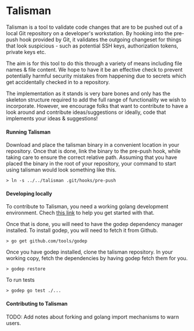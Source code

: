 # Talisman

Talisman is a tool to validate code changes that are to be pushed out of a local Git repository on a developer's workstation. By hooking into the pre-push hook provided by Git, it validates the outgoing changeset for things that look suspicious - such as potential SSH keys, authorization tokens, private keys etc.

The aim is for this tool to do this through a variety of means including file names & file content. We hope to have it be an effective check to prevent potentially harmful security mistakes from happening due to secrets which get accidentally checked in to a repository.

The implementation as it stands is very bare bones and only has the skeleton structure required to add the full range of functionality we wish to incorporate. However, we encourage folks that want to contribute to have a look around and contribute ideas/suggestions or ideally, code that implements your ideas & suggestions!

#### Running Talisman

Download and place the talisman binary in a convenient location in your repository. Once that is done, link the binary to the pre-push hook, while taking care to ensure the correct relative path. Assuming that you have placed the binary in the root of your repository, your command to start using talisman would look something like this.

````
> ln -s ../../talisman .git/hooks/pre-push
````

#### Developing locally

To contribute to Talisman, you need a working golang development environment. Chech [this link](https://golang.org/doc/install) to help you get started with that.

Once that is done, you will need to have the godep dependency manager installed. To install godep, you will need to fetch it from Github.

````
> go get github.com/tools/godep
````

Once you have godep installed, clone the talisman repository. In your working copy, fetch the dependencies by having godep fetch them for you.

````
> godep restore
````

To run tests
````
> godep go test ./...
````
#### Contributing to Talisman

TODO: Add notes about forking and golang import mechanisms to warn users.
